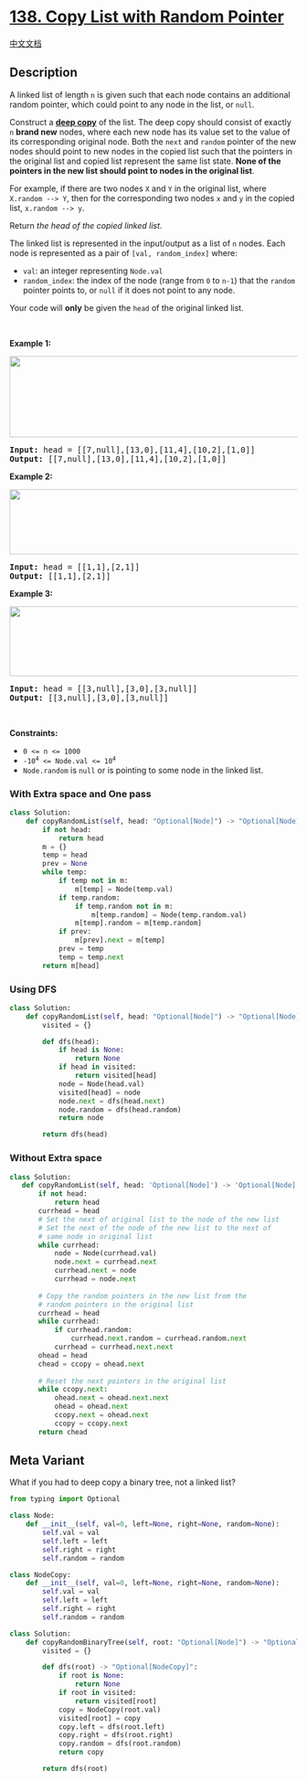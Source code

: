 # [138. Copy List with Random Pointer](https://leetcode.com/problems/copy-list-with-random-pointer)

[中文文档](/solution/0100-0199/0138.Copy%20List%20with%20Random%20Pointer/README.md)

## Description

<!-- description:start -->

<p>A linked list of length <code>n</code> is given such that each node contains an additional random pointer, which could point to any node in the list, or <code>null</code>.</p>

<p>Construct a <a href="https://en.wikipedia.org/wiki/Object_copying#Deep_copy" target="_blank"><strong>deep copy</strong></a> of the list. The deep copy should consist of exactly <code>n</code> <strong>brand new</strong> nodes, where each new node has its value set to the value of its corresponding original node. Both the <code>next</code> and <code>random</code> pointer of the new nodes should point to new nodes in the copied list such that the pointers in the original list and copied list represent the same list state. <strong>None of the pointers in the new list should point to nodes in the original list</strong>.</p>

<p>For example, if there are two nodes <code>X</code> and <code>Y</code> in the original list, where <code>X.random --&gt; Y</code>, then for the corresponding two nodes <code>x</code> and <code>y</code> in the copied list, <code>x.random --&gt; y</code>.</p>

<p>Return <em>the head of the copied linked list</em>.</p>

<p>The linked list is represented in the input/output as a list of <code>n</code> nodes. Each node is represented as a pair of <code>[val, random_index]</code> where:</p>

<ul>
	<li><code>val</code>: an integer representing <code>Node.val</code></li>
	<li><code>random_index</code>: the index of the node (range from <code>0</code> to <code>n-1</code>) that the <code>random</code> pointer points to, or <code>null</code> if it does not point to any node.</li>
</ul>

<p>Your code will <strong>only</strong> be given the <code>head</code> of the original linked list.</p>

<p>&nbsp;</p>
<p><strong class="example">Example 1:</strong></p>
<img alt="" src="https://fastly.jsdelivr.net/gh/doocs/leetcode@main/solution/0100-0199/0138.Copy%20List%20with%20Random%20Pointer/images/e1.png" style="width: 700px; height: 142px;" />
<pre>
<strong>Input:</strong> head = [[7,null],[13,0],[11,4],[10,2],[1,0]]
<strong>Output:</strong> [[7,null],[13,0],[11,4],[10,2],[1,0]]
</pre>

<p><strong class="example">Example 2:</strong></p>
<img alt="" src="https://fastly.jsdelivr.net/gh/doocs/leetcode@main/solution/0100-0199/0138.Copy%20List%20with%20Random%20Pointer/images/e2.png" style="width: 700px; height: 114px;" />
<pre>
<strong>Input:</strong> head = [[1,1],[2,1]]
<strong>Output:</strong> [[1,1],[2,1]]
</pre>

<p><strong class="example">Example 3:</strong></p>

<p><strong><img alt="" src="https://fastly.jsdelivr.net/gh/doocs/leetcode@main/solution/0100-0199/0138.Copy%20List%20with%20Random%20Pointer/images/e3.png" style="width: 700px; height: 122px;" /></strong></p>

<pre>
<strong>Input:</strong> head = [[3,null],[3,0],[3,null]]
<strong>Output:</strong> [[3,null],[3,0],[3,null]]
</pre>

<p>&nbsp;</p>
<p><strong>Constraints:</strong></p>

<ul>
	<li><code>0 &lt;= n &lt;= 1000</code></li>
	<li><code>-10<sup>4</sup> &lt;= Node.val &lt;= 10<sup>4</sup></code></li>
	<li><code>Node.random</code> is <code>null</code> or is pointing to some node in the linked list.</li>
</ul>


### With Extra space and One pass

```python
class Solution:
    def copyRandomList(self, head: "Optional[Node]") -> "Optional[Node]":
        if not head:
            return head
        m = {}
        temp = head
        prev = None
        while temp:
            if temp not in m:
                m[temp] = Node(temp.val)
            if temp.random:
                if temp.random not in m:
                    m[temp.random] = Node(temp.random.val)
                m[temp].random = m[temp.random]
            if prev:
                m[prev].next = m[temp]
            prev = temp
            temp = temp.next
        return m[head]
```

### Using DFS
```python
class Solution:
    def copyRandomList(self, head: "Optional[Node]") -> "Optional[Node]":
        visited = {}

        def dfs(head):
            if head is None:
                return None
            if head in visited:
                return visited[head]
            node = Node(head.val)
            visited[head] = node
            node.next = dfs(head.next)
            node.random = dfs(head.random)
            return node

        return dfs(head)
```




### Without Extra space

```python
class Solution:
   def copyRandomList(self, head: 'Optional[Node]') -> 'Optional[Node]':
       if not head:
           return head
       currhead = head
       # Set the next of original list to the node of the new list
       # Set the next of the node of the new list to the next of
       # same node in original list
       while currhead:
           node = Node(currhead.val)
           node.next = currhead.next
           currhead.next = node
           currhead = node.next
      
       # Copy the random pointers in the new list from the
       # random pointers in the original list
       currhead = head
       while currhead:
           if currhead.random:
               currhead.next.random = currhead.random.next
           currhead = currhead.next.next
       ohead = head
       chead = ccopy = ohead.next
      
       # Reset the next pointers in the original list
       while ccopy.next:
           ohead.next = ohead.next.next
           ohead = ohead.next
           ccopy.next = ohead.next
           ccopy = ccopy.next
       return chead   
```

## Meta Variant
What if you had to deep copy a binary tree, not a linked list?

```python
from typing import Optional

class Node:
    def __init__(self, val=0, left=None, right=None, random=None):
        self.val = val
        self.left = left
        self.right = right
        self.random = random

class NodeCopy:
    def __init__(self, val=0, left=None, right=None, random=None):
        self.val = val
        self.left = left
        self.right = right
        self.random = random

class Solution:
    def copyRandomBinaryTree(self, root: "Optional[Node]") -> "Optional[NodeCopy]":
        visited = {}

        def dfs(root) -> "Optional[NodeCopy]":
            if root is None:
                return None
            if root in visited:
                return visited[root]
            copy = NodeCopy(root.val)
            visited[root] = copy
            copy.left = dfs(root.left)
            copy.right = dfs(root.right)
            copy.random = dfs(root.random)
            return copy

        return dfs(root)
```
